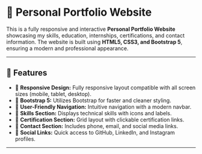 # 🚀 Personal Portfolio Website

This is a fully responsive and interactive **Personal Portfolio Website** showcasing my skills, education, internships, certifications, and contact information. The website is built using **HTML5, CSS3, and Bootstrap 5**, ensuring a modern and professional appearance.

---

## 📄 **Features**
- 🎯 **Responsive Design:** Fully responsive layout compatible with all screen sizes (mobile, tablet, desktop).
- 🎯 **Bootstrap 5:** Utilizes Bootstrap for faster and cleaner styling.
- 🎯 **User-Friendly Navigation:** Intuitive navigation with a modern navbar.
- 🎯 **Skills Section:** Displays technical skills with icons and labels.
- 🎯 **Certification Section:** Grid layout with clickable certification links.
- 🎯 **Contact Section:** Includes phone, email, and social media links.
- 🎯 **Social Links:** Quick access to GitHub, LinkedIn, and Instagram profiles.

---
